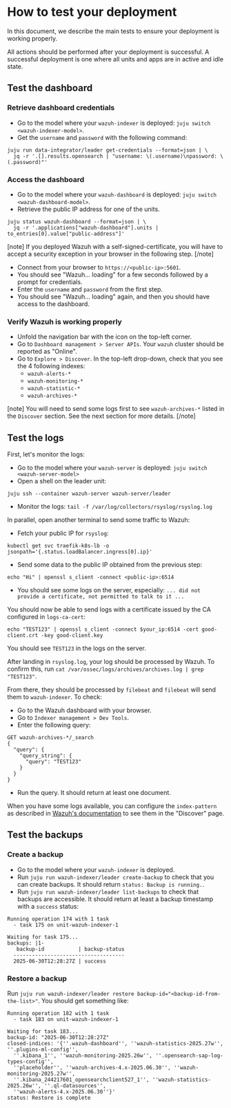 # How to test your deployment

In this document, we describe the main tests to ensure your deployment is working properly.

All actions should be performed after your deployment is successful.
A successful deployment is one where all units and apps are in active and idle state.

## Test the dashboard

### Retrieve dashboard credentials

- Go to the model where your `wazuh-indexer` is deployed: `juju switch <wazuh-indexer-model>`.
- Get the `username` and `password` with the following command:

```shell
juju run data-integrator/leader get-credentials --format=json | \
  jq -r '.[].results.opensearch | "username: \(.username)\npassword: \(.password)"'
```

### Access the dashboard

- Go to the model where your `wazuh-dashboard` is deployed: `juju switch <wazuh-dashboard-model>`.
- Retrieve the public IP address for one of the units.

```
juju status wazuh-dashboard --format=json | \
  jq -r '.applications["wazuh-dashboard"].units | to_entries[0].value["public-address"]'
```

[note]
If you deployed Wazuh with a self-signed-certificate, you will have to accept a security exception in your browser in the following step.
[/note]

- Connect from your browser to `https://<public-ip>:5601`.
- You should see "Wazuh... loading" for a few seconds followed by a prompt for credentials.
- Enter the `username` and `password` from the first step.
- You should see "Wazuh... loading" again, and then you should have access to the dashboard.

### Verify Wazuh is working properly

- Unfold the navigation bar with the icon on the top-left corner.
- Go to `Dashboard management > Server APIs`. Your `wazuh` cluster should be reported as "Online".
- Go to `Explore > Discover`. In the top-left drop-down, check that you see the 4 following indexes:
  - `wazuh-alerts-*`
  - `wazuh-monitoring-*`
  - `wazuh-statistic-*`
  - `wazuh-archives-*` 
  
[note]
You will need to send some logs first to see `wazuh-archives-*` listed in the `Discover` section. See the next section for more details.
[/note]

## Test the logs

First, let's monitor the logs:

- Go to the model where your `wazuh-server` is deployed: `juju switch <wazuh-server-model>`
- Open a shell on the leader unit:
```
juju ssh --container wazuh-server wazuh-server/leader
```
- Monitor the logs: `tail -f /var/log/collectors/rsyslog/rsyslog.log`

In parallel, open another terminal to send some traffic to Wazuh:

- Fetch your public IP for `rsyslog`:
```shell
kubectl get svc traefik-k8s-lb -o jsonpath='{.status.loadBalancer.ingress[0].ip}'
```
- Send some data to the public IP obtained from the previous step:

```shell
echo "Hi" | openssl s_client -connect <public-ip>:6514
```

- You should see some logs on the server, especially: `... did not provide a certificate, not permitted to talk to it ...`

You should now be able to send logs with a certificate issued by the CA configured in `logs-ca-cert`:

```shell
echo "TEST123" | openssl s_client -connect $your_ip:6514 -cert good-client.crt -key good-client.key
```

You should see `TEST123` in the logs on the server.

After landing in `rsyslog.log`, your log should be processed by Wazuh. To confirm this, run `cat /var/ossec/logs/archives/archives.log | grep "TEST123"`.

From there, they should be processed by `filebeat` and `filebeat` will send them to `wazuh-indexer`. To check:

- Go to the Wazuh dashboard with your browser.
- Go to `Indexer management > Dev Tools`.
- Enter the following query: 

```
GET wazuh-archives-*/_search
{
  "query": {
    "query_string": {
      "query": "TEST123"
    }
  }
}
```

- Run the query. It should return at least one document.

When you have some logs available, you can configure the `index-pattern` as described in [Wazuh's documentation](https://documentation.wazuh.com/current/user-manual/wazuh-indexer/wazuh-indexer-indices.html#the-wazuharchives-indices) to see them in the "Discover" page.

## Test the backups

### Create a backup

- Go to the model where your `wazuh-indexer` is deployed.
- Run `juju run wazuh-indexer/leader create-backup` to check that you can create backups. It should return `status: Backup is running.`.
- Run `juju run wazuh-indexer/leader list-backups` to check that backups are accessible. It should return at least a backup timestamp with a `success` status:

```text
Running operation 174 with 1 task
  - task 175 on unit-wazuh-indexer-1

Waiting for task 175...
backups: |1-
   backup-id           | backup-status
  ------------------------------------
  2025-06-30T12:28:27Z | success
```

### Restore a backup

Run `juju run wazuh-indexer/leader restore backup-id="<backup-id-from-the-list>"`.
You should get something like:

```test
Running operation 182 with 1 task
  - task 183 on unit-wazuh-indexer-1

Waiting for task 183...
backup-id: "2025-06-30T12:28:27Z"
closed-indices: '{''.wazuh-dashboard'', ''wazuh-statistics-2025.27w'', ''.plugins-ml-config'',
  ''.kibana_1'', ''wazuh-monitoring-2025.26w'', ''.opensearch-sap-log-types-config'',
  ''placeholder'', ''wazuh-archives-4.x-2025.06.30'', ''wazuh-monitoring-2025.27w'',
  ''.kibana_244217601_opensearchclient527_1'', ''wazuh-statistics-2025.26w'', ''.ql-datasources'',
  ''wazuh-alerts-4.x-2025.06.30''}'
status: Restore is complete
```
